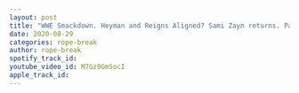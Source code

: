 ```yaml
---
layout: post
title: "WWE Smackdown. Heyman and Reigns Aligned? Sami Zayn returns. Payback go home show"
date: 2020-08-29
categories: rope-break
author: rope-break
spotify_track_id: 
youtube_video_id: M7Gz9GmSocI
apple_track_id: 
---
```

